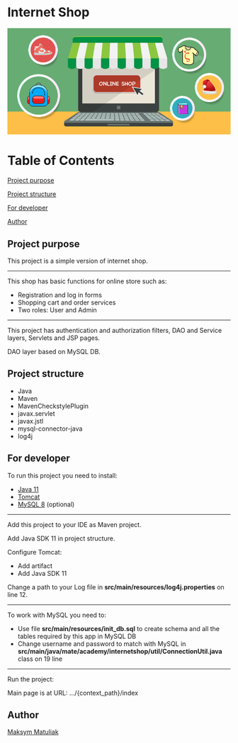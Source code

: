 # Internet Shop

![Header Image](/src/main/resources/banner-1.png)

# Table of Contents

[Project purpose](#purpose)

[Project structure](#structure)

[For developer](#developer)

[Author](#author)

## <a name='purpose'></a>Project purpose

This project is a simple version of internet shop.

<hr>

This shop has basic functions for online store such as:

- Registration and log in forms
- Shopping cart and order services
- Two roles: User and Admin

<hr>

This project has authentication and authorization filters, DAO and Service layers, Servlets and JSP pages.

DAO layer based on MySQL DB.

## <a name='structure'></a>Project structure

- Java
- Maven
- MavenCheckstylePlugin
- javax.servlet
- javax.jstl
- mysql-connector-java
- log4j

## <a name='developer'></a>For developer
To run this project you need to install:

- <a href="https://www.oracle.com/technetwork/java/javase/downloads/jdk11-downloads-5066655.html">Java 11</a>
- <a href="https://tomcat.apache.org/download-90.cgi">Tomcat</a>
- <a href="https://www.mysql.com/downloads/">MySQL 8</a> (optional)

<hr>

Add this project to your IDE as Maven project.

Add Java SDK 11 in project structure.

Configure Tomcat:
- Add artifact
- Add Java SDK 11

Change a path to your Log file in **src/main/resources/log4j.properties** on line 12.

<hr>

To work with MySQL you need to:
- Use file **src/main/resources/init_db.sql** to create schema and all the tables required by this app in MySQL DB
- Change username and password to match with MySQL in **src/main/java/mate/academy/internetshop/util/ConnectionUtil.java** class on 19 line

<hr>

Run the project:

Main page is at URL: .../{context_path}/index

## <a name='author'></a>Author
[Maksym Matuliak](https://github.com/MaksymMatuliak)

